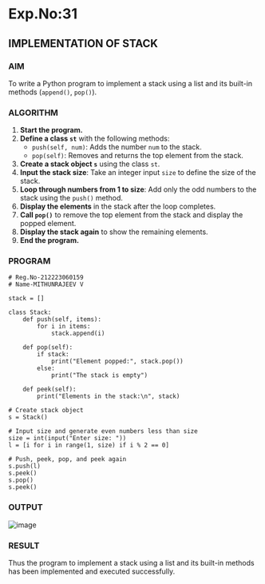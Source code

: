 # Exp.No:31  
## IMPLEMENTATION OF STACK


### AIM  
To write a Python program to implement a stack using a list and its built-in methods (`append()`, `pop()`).


### ALGORITHM

1. **Start the program.**
2. **Define a class `st`** with the following methods:
   - `push(self, num)`: Adds the number `num` to the stack.
   - `pop(self)`: Removes and returns the top element from the stack.
3. **Create a stack object `s`** using the class `st`.
4. **Input the stack size**: Take an integer input `size` to define the size of the stack.
5. **Loop through numbers from 1 to size**: Add only the odd numbers to the stack using the `push()` method.
6. **Display the elements** in the stack after the loop completes.
7. **Call `pop()`** to remove the top element from the stack and display the popped element.
8. **Display the stack again** to show the remaining elements.
9. **End the program.**



### PROGRAM

```
# Reg.No-212223060159
# Name-MITHUNRAJEEV V

stack = []

class Stack:
    def push(self, items):
        for i in items:
            stack.append(i)

    def pop(self):
        if stack:
            print("Element popped:", stack.pop())
        else:
            print("The stack is empty")

    def peek(self):
        print("Elements in the stack:\n", stack)

# Create stack object
s = Stack()

# Input size and generate even numbers less than size
size = int(input("Enter size: "))
l = [i for i in range(1, size) if i % 2 == 0]

# Push, peek, pop, and peek again
s.push(l)
s.peek()
s.pop()
s.peek()
```
### OUTPUT
![image](https://github.com/user-attachments/assets/8aee8dec-95e3-488d-9455-33b130c79fd8)

### RESULT
Thus the program to implement a stack using a list and its built-in methods has been implemented and executed successfully.
